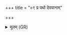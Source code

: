 +++
title = "०९ प्र पथो देवयानाम्"

+++
<details><summary>मूलम् (GR)</summary>

प्र पथो देवयानां जानाति  
यः (…) ॥ +++(see 17.27.4b)+++
</details>